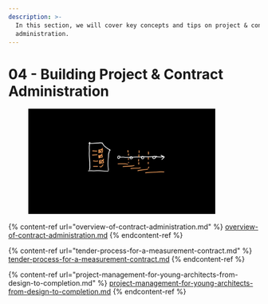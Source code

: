 ```yaml
---
description: >-
  In this section, we will cover key concepts and tips on project & contract
  administration.
---
```


# 04 - Building Project & Contract Administration

<div align="left"><figure><img src="../.gitbook/assets/ALB-Chapter4.jpg" alt="" width="375"><figcaption></figcaption></figure></div>

{% content-ref url="overview-of-contract-administration.md" %}
[overview-of-contract-administration.md](overview-of-contract-administration.md)
{% endcontent-ref %}

{% content-ref url="tender-process-for-a-measurement-contract.md" %}
[tender-process-for-a-measurement-contract.md](tender-process-for-a-measurement-contract.md)
{% endcontent-ref %}

{% content-ref url="project-management-for-young-architects-from-design-to-completion.md" %}
[project-management-for-young-architects-from-design-to-completion.md](project-management-for-young-architects-from-design-to-completion.md)
{% endcontent-ref %}
